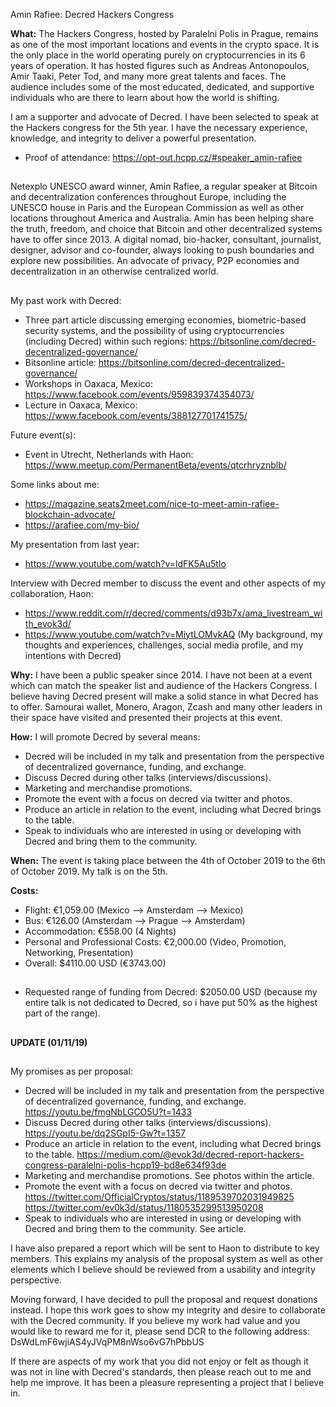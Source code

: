 Amin Rafiee: Decred Hackers Congress

**What:**
The Hackers Congress, hosted by Paralelni Polis in Prague, remains as one of the most important locations and events in the crypto space. It is the only place in the world operating purely on cryptocurrencies in its 6 years of operation. It has hosted figures such as Andreas Antonopoulos, Amir Taaki, Peter Tod, and many more great talents and faces. The audience includes some of the most educated, dedicated, and supportive individuals who are there to learn about how the world is shifting. 

I am a supporter and advocate of Decred. I have been selected to speak at the Hackers congress for the 5th year. I have the necessary experience, knowledge, and integrity to deliver a powerful presentation.
- Proof of attendance: https://opt-out.hcpp.cz/#speaker_amin-rafiee

##
Netexplo UNESCO award winner, Amin Rafiee, a regular speaker at Bitcoin and decentralization conferences throughout Europe, including the UNESCO house in Paris and the European 
Commission as well as other locations throughout America and Australia. Amin has been helping share the truth, freedom, and choice that Bitcoin and other decentralized systems have to offer
since 2013. A digital nomad, bio-hacker, consultant, journalist, designer, advisor and co-founder, always looking to push boundaries and explore new possibilities. An advocate of privacy, P2P economies and decentralization in an otherwise centralized world.
##

My past work with Decred:
- Three part article discussing emerging economies, biometric-based security systems, and the possibility of using cryptocurrencies (including Decred) within such regions: https://bitsonline.com/decred-decentralized-governance/
- Bitsonline article: https://bitsonline.com/decred-decentralized-governance/
- Workshops in Oaxaca, Mexico: https://www.facebook.com/events/959839374354073/
- Lecture in Oaxaca, Mexico: https://www.facebook.com/events/388127701741575/

Future event(s):
- Event in Utrecht, Netherlands with Haon: https://www.meetup.com/PermanentBeta/events/qtcrhryznblb/

Some links about me:
- https://magazine.seats2meet.com/nice-to-meet-amin-rafiee-blockchain-advocate/
- https://arafiee.com/my-bio/

My presentation from last year:
- https://www.youtube.com/watch?v=ldFK5Au5tIo

Interview with Decred member to discuss the event and other aspects of my collaboration, Haon:
- https://www.reddit.com/r/decred/comments/d93b7x/ama_livestream_with_evok3d/
- https://www.youtube.com/watch?v=MiytLOMvkAQ (My background, my thoughts and experiences, challenges, social media profile, and my intentions with Decred)

**Why:** I have been a public speaker since 2014. I have not been at a event which can match the speaker list and audience of the Hackers Congress. I believe having Decred present will make a solid stance in what Decred has to offer. Samourai wallet, Monero, Aragon, Zcash and many other leaders in their space have visited and presented their projects at this event. 

**How:**
I will promote Decred by several means:

* Decred will be included in my talk and presentation from the perspective of decentralized governance, funding, and exchange. 
* Discuss Decred during other talks (interviews/discussions).
* Marketing and merchandise promotions.
* Promote the event with a focus on decred via twitter and photos.
* Produce an article in relation to the event, including what Decred brings to the table.
* Speak to individuals who are interested in using or developing with Decred and bring them to the community.

**When:**
The event is taking place between the 4th of October 2019 to the 6th of October 2019. My talk is on the 5th. 

**Costs:**

- Flight: €1,059.00 (Mexico --> Amsterdam --> Mexico)
- Bus: €126.00 (Amsterdam --> Prague --> Amsterdam)
- Accommodation: €558.00 (4 Nights)
- Personal and Professional Costs: €2,000.00 (Video, Promotion, Networking, Presentation)
- Overall: $4110.00 USD (€3743.00)
##
- Requested range of funding from Decred: $2050.00 USD  (because my entire talk is not dedicated to Decred, so i have put 50% as the highest part of the range).
##

**UPDATE (01/11/19)**
##
My promises as per proposal:

- Decred will be included in my talk and presentation from the perspective of decentralized governance, funding, and exchange.
 https://youtu.be/fmgNbLGCO5U?t=1433
- Discuss Decred during other talks (interviews/discussions). https://youtu.be/dq2SGpI5-Gw?t=1357
- Produce an article in relation to the event, including what Decred brings to the table. https://medium.com/@evok3d/decred-report-hackers-congress-paralelni-polis-hcpp19-bd8e634f93de
- Marketing and merchandise promotions. See photos within the article.
- Promote the event with a focus on decred via twitter and photos. https://twitter.com/OfficialCryptos/status/1189539702031949825 https://twitter.com/ev0k3d/status/1180535299513950208
- Speak to individuals who are interested in using or developing with Decred and bring them to the community. See article.

I have also prepared a report which will be sent to Haon to distribute to key members. This explains my analysis of the proposal system as well as other elements which I believe should be reviewed from a usability and integrity perspective.

Moving forward, I have decided to pull the proposal and request donations instead. I hope this work goes to show my integrity and desire to collaborate with the Decred community. If you believe my work had value and you would like to reward me for it, please send DCR to the following address:  DsWdLmF6wjiAS4yJVqPM8nWso6vG7hPbbUS

If there are aspects of my work that you did not enjoy or felt as though it was not in line with Decred's standards, then please reach out to me and help me improve. It has been a pleasure representing a project that I believe in.
##